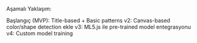 Aşamalı Yaklaşım:

Başlangıç (MVP): Title-based + Basic patterns
v2: Canvas-based color/shape detection ekle
v3: ML5.js ile pre-trained model entegrasyonu
v4: Custom model training
